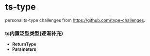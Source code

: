 # ts-type
personal ts-type challenges from https://github.com/type-challenges.

### ts内置泛型类型(逐渐补充)
- **ReturnType**
- **Parameters**
